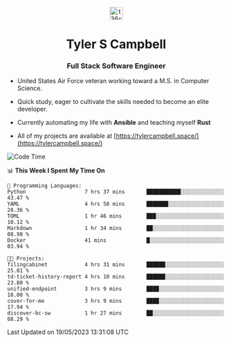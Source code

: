 <p align="center">
<a href="https://www.linkedin.com/in/t36campbell" target="blank"><img align="center" src="https://ik.imagekit.io/t36campbell/Portfolio/linkedin.png.original_m8bbGgPh6.png" alt="t36campbell" height="30" width="30" /></a>
</p>
<h1 align="center">Tyler S Campbell</h1>
<h3 align="center">Full Stack Software Engineer</h3>

* United States Air Force veteran working toward a M.S. in Computer Science.

* Quick study, eager to cultivate the skills needed to become an elite developer.

* Currently automating my life with **Ansible** and teaching myself **Rust**

* All of my projects are available at [https://tylercampbell.space/](https://tylercampbell.space/)

<!--START_SECTION:waka-->
![Code Time](http://img.shields.io/badge/Code%20Time-2%2C499%20hrs%206%20mins-blue)

📊 **This Week I Spent My Time On** 

```text
💬 Programming Languages: 
Python                   7 hrs 37 mins       ███████████░░░░░░░░░░░░░░   43.47 % 
YAML                     4 hrs 58 mins       ███████░░░░░░░░░░░░░░░░░░   28.36 % 
TOML                     1 hr 46 mins        ███░░░░░░░░░░░░░░░░░░░░░░   10.12 % 
Markdown                 1 hr 34 mins        ██░░░░░░░░░░░░░░░░░░░░░░░   08.98 % 
Docker                   41 mins             █░░░░░░░░░░░░░░░░░░░░░░░░   03.94 % 

🐱‍💻 Projects: 
filingcabinet            4 hrs 31 mins       ██████░░░░░░░░░░░░░░░░░░░   25.81 % 
td-ticket-history-report 4 hrs 10 mins       ██████░░░░░░░░░░░░░░░░░░░   23.80 % 
unified-endpoint         3 hrs 9 mins        ████░░░░░░░░░░░░░░░░░░░░░   18.00 % 
cover-for-me             3 hrs 9 mins        ████░░░░░░░░░░░░░░░░░░░░░   17.94 % 
discover-bc-sw           1 hr 27 mins        ██░░░░░░░░░░░░░░░░░░░░░░░   08.29 % 
```


 Last Updated on 19/05/2023 13:31:08 UTC
<!--END_SECTION:waka-->
